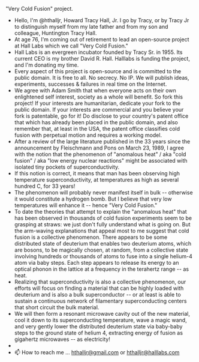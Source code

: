 "Very Cold Fusion" project.
- Hello, I'm @hthalljr, Howard Tracy Hall, Jr. I go by Tracy, or by Tracy Jr to distinguish myself from my late father and from my son and colleague, Huntington Tracy Hall.
- At age 76, I'm coming out of retirement to lead an open-source project at Hall Labs which we call "Very Cold Fusion."
- Hall Labs is an evergreen incubator founded by Tracy Sr. in 1955. Its current CEO is my brother David R. Hall. Halllabs is funding the project, and I'm donating my time.  
- Every aspect of this project is open-source and is committed to the public domain. It is free to all. No secrecy. No IP. We will publish ideas, experiments, successes & failures in real time on the Internet.
- We agree with Adam Smith that when everyone acts on their own enlightened self interest, society as a whole will benefit. So fork this project! If your interests are humanitarian, dedicate your fork to the public domain. If your interests are commercial and you believe your fork is patentable, go for it! Do disclose to your country's patent office that which has already been placed in the public domain, and also remember that, at least in the USA, the patent office classifies cold fusion with perpetual motion and requires a working model.
- After a review of the large literature published in the 33 years since the announcement by Fleischmann and Pons on March 23, 1989, I agree with the notion that the phenomenon of "anomalous heat" / aka "cold fusion" / aka "low energy nuclear reactions" might be associated with isolated tiny pockets of superconductivity.
- If this notion is correct, it means that man has been observing high temperature superconductivity, at temperatures as high as several hundred C, for 33 years!
- The phenomenon will probably never manifest itself in bulk -- otherwise it would constitute a hydrogen bomb. But I believe that very low temperatures will enhance it -- hence "Very Cold Fusion."
- To date the theories that attempt to explain the "anomalous heat" that has been observed in thousands of cold fusion experiments seem to be grasping at straws: we just don't fully understand what is going on. But the arm-waving explanations that appeal most to me suggest that cold fusion is a collective phenomenon. There appears to be some distributed state of deuterium that enables two deuterium atoms, which are bosons, to be magically chosen, at random, from a collective state involving hundreds or thousands of atoms to fuse into a single helium-4 atom via baby steps. Each step appears to release its energy to an optical phonon in the lattice at a frequency in the terahertz range -- as heat.
- Realizing that superconductivity is also a collective phenomenon, our efforts will focus on finding a material that can be highly loaded with deuterium and is also a bulk superconductor -- or at least is able to sustain a continuous network of filamentary superconducting centers that short circuit the bulk material.
- We will then form a resonant microwave cavity out of the new material, cool it down to its superconducting temperature, wave a magic wand, and very gently lower the distributed deuterium state via baby-baby steps to the ground state of helium 4, extracting energy of fusion as gigahertz microwaves -- as electricity!
-   
- 📫 How to reach me ... hthalljr@gmail.com or hthalljr@halllabs.com

<!---
hthalljr/hthalljr is a ✨ special ✨ repository because its `README.md` (this file) appears on your GitHub profile.
You can click the Preview link to take a look at your changes.
--->
